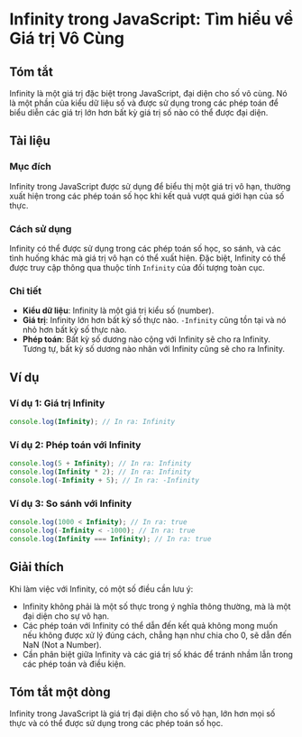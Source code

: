<!--
Meta Description: # Infinity trong JavaScript: Tìm hiểu về Giá trị Vô Cùng ## Tóm tắt Infinity là một giá trị đặc biệt trong JavaScript, đại diện cho số vô cùng. Nó là ...
Meta Keywords: infinity, giá, trị, trong, các
-->

# Infinity trong JavaScript: Tìm hiểu về Giá trị Vô Cùng

## Tóm tắt
Infinity là một giá trị đặc biệt trong JavaScript, đại diện cho số vô cùng. Nó là một phần của kiểu dữ liệu số và được sử dụng trong các phép toán để biểu diễn các giá trị lớn hơn bất kỳ giá trị số nào có thể được đại diện.

## Tài liệu
### Mục đích
Infinity trong JavaScript được sử dụng để biểu thị một giá trị vô hạn, thường xuất hiện trong các phép toán số học khi kết quả vượt quá giới hạn của số thực.

### Cách sử dụng
Infinity có thể được sử dụng trong các phép toán số học, so sánh, và các tình huống khác mà giá trị vô hạn có thể xuất hiện. Đặc biệt, Infinity có thể được truy cập thông qua thuộc tính `Infinity` của đối tượng toàn cục.

### Chi tiết
- **Kiểu dữ liệu**: Infinity là một giá trị kiểu số (number).
- **Giá trị**: Infinity lớn hơn bất kỳ số thực nào. `-Infinity` cũng tồn tại và nó nhỏ hơn bất kỳ số thực nào.
- **Phép toán**: Bất kỳ số dương nào cộng với Infinity sẽ cho ra Infinity. Tương tự, bất kỳ số dương nào nhân với Infinity cũng sẽ cho ra Infinity.

## Ví dụ
### Ví dụ 1: Giá trị Infinity
```javascript
console.log(Infinity); // In ra: Infinity
```

### Ví dụ 2: Phép toán với Infinity
```javascript
console.log(5 + Infinity); // In ra: Infinity
console.log(Infinity * 2); // In ra: Infinity
console.log(-Infinity + 5); // In ra: -Infinity
```

### Ví dụ 3: So sánh với Infinity
```javascript
console.log(1000 < Infinity); // In ra: true
console.log(-Infinity < -1000); // In ra: true
console.log(Infinity === Infinity); // In ra: true
```

## Giải thích
Khi làm việc với Infinity, có một số điều cần lưu ý:
- Infinity không phải là một số thực trong ý nghĩa thông thường, mà là một đại diện cho sự vô hạn.
- Các phép toán với Infinity có thể dẫn đến kết quả không mong muốn nếu không được xử lý đúng cách, chẳng hạn như chia cho 0, sẽ dẫn đến NaN (Not a Number).
- Cần phân biệt giữa Infinity và các giá trị số khác để tránh nhầm lẫn trong các phép toán và điều kiện.

## Tóm tắt một dòng
Infinity trong JavaScript là giá trị đại diện cho số vô hạn, lớn hơn mọi số thực và có thể được sử dụng trong các phép toán số học.
